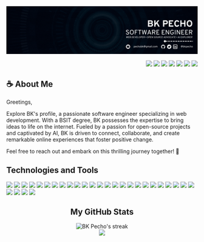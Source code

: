 <img src="./assets/banner.gif" />

<p align=right>
  <a href="https://linkedin.com/in/bkpecho" target="blank"
    ><img
      src="https://img.shields.io/badge/LinkedIn-0077B5?style=flat&logo=linkedin&logoColor=3aaded&color=black"
  /></a>
  <a href="https://www.twitter.com/bkpecho" target="blank"
    ><img
      src="https://img.shields.io/badge/Twitter-1DA1F2?style=flat&logo=twitter&logoColor=3aaded&color=black"
  /></a>
  <a href="https://poly.me/bkpecho" target="blank"
    ><img
      src="https://img.shields.io/badge/Polywork-543DE0?style=flat&logo=polywork&logoColor=3aaded&color=black"
  /></a>
  <a href="https://www.codewars.com/users/bkpecho" target="blank"
    ><img
      src="https://img.shields.io/badge/Codewars-B1361E?style=flat&logo=Codewars&logoColor=3aaded&color=black"
  /></a>
  <a href="https://leetcode.com/bkpecho/" target="blank"
    ><img
      src="https://img.shields.io/badge/-LeetCode-FFA116?style=flat&logo=LeetCode&logoColor=3aaded&color=black"
  /></a>
  <a href="https://www.frontendmentor.io/profile/bkpecho" target="blank"
    ><img
      src="https://img.shields.io/static/v1?label=&labelColor=black&message=Frontend Mentor&color=black&style=flat&logo=frontend mentor&logoColor=3aaded"
  /></a>
  <a href="mailto:pechobk@gmail.com" target="blank"
    ><img
      src="https://img.shields.io/badge/Let's Talk-D14836?style=flat&logo=gmail&logoColor=3aaded&color=black"
  /></a>
</p>
<h2>☕ About Me</h2>
<p>
Greetings,

Explore BK's profile, a passionate software engineer specializing in web development. With a BSIT degree, BK possesses the expertise to bring ideas to life on the internet. Fueled by a passion for open-source projects and captivated by AI, BK is driven to connect, collaborate, and create remarkable online experiences that foster positive change.

Feel free to reach out and embark on this thrilling journey together! 💎
</p>

<h2>Technologies and Tools</h2>
<p>
   <img
    src="https://img.shields.io/badge/HTML5-E34F26?style=flat&logo=html5&logoColor=white"
  />
  <img
    src="https://img.shields.io/badge/CSS3-1572B6?style=flat&logo=css3&logoColor=white"
  />
  <img
    src="https://img.shields.io/badge/SASS-CC6699?style=flat&logo=sass&logoColor=white"
  />
  <img
    src="https://img.shields.io/badge/JavaScript-323330?style=flat&logo=javascript&logoColor=F7DF1E"
  />
  <img
    src="https://img.shields.io/badge/MongoDB-4EA94B?style=flat&logo=mongodb&logoColor=white"
  />
  <img
    src="https://img.shields.io/badge/Express.js-000000?style=flat&logo=express&logoColor=white"
  />
  <img
    src="https://img.shields.io/badge/React-20232A?style=flat&logo=react&logoColor=61DAFB"
  />
  <img
    src="https://img.shields.io/badge/React_Native-20232A?style=flat&logo=react&logoColor=61DAFB"
  />
  <img
    src="https://img.shields.io/badge/Node.js-339933?style=flat&logo=nodedotjs&logoColor=white"
  />
  <img
    src="https://img.shields.io/badge/Vue.js-35495E?style=flat&logo=vuedotjs&logoColor=4FC08D"
  />
  <img
    src="https://img.shields.io/badge/Firebase-ffca28?style=flat&logo=firebase&logoColor=black"
  />
  <img
    src="https://img.shields.io/badge/Supabase-181818?style=flat&logo=supabase&logoColor=white"
  />
  <img
    src="https://custom-icon-badges.demolab.com/static/v1?label=&labelColor=f89820&message=Java&color=f89820&logoColor=white&style=flat&logo=java"
  />
  <img
    src="https://img.shields.io/badge/MySQL-005C84?style=flat&logo=mysql&logoColor=white"
  />
  <img
    src="https://img.shields.io/badge/SQLite-07405E?style=flat&logo=sqlite&logoColor=white"
  />
  <img
    src="https://img.shields.io/badge/XAMPP-F37623?style=flat&logo=xampp&logoColor=white"
  />
  <img
    src="https://img.shields.io/badge/Android_Studio-3DDC84?style=flat&logo=android-studio&logoColor=white"
  />
  <img
    src="https://img.shields.io/badge/Apache%20Netbeans-1B6AC6?style=flat&logo=apache%20netbeans%20IDE&logoColor=white"
  />
  <img
    src="https://img.shields.io/badge/Eclipse-2C2255?style=flat&logo=eclipse&logoColor=white"
  />
  <img
    src="https://img.shields.io/badge/VS Code-0078D4?style=flat&logo=visual%20studio%20code&logoColor=white"
  />
  <img
    src="https://img.shields.io/badge/Netlify-00C7B7?style=flat&logo=netlify&logoColor=white"
  />
  <img
    src="https://img.shields.io/badge/Vercel-000000?style=flat&logo=vercel&logoColor=white"
  />
  <img
    src="https://img.shields.io/badge/Postman-FF6C37?style=flat&logo=Postman&logoColor=white"
  />
  <img
    src="https://img.shields.io/badge/Git-E44C30?style=flat&logo=git&logoColor=white"
  />
  <img
    src="https://img.shields.io/badge/GitHub-100000?style=flat&logo=github&logoColor=white"
  />
  <img
    src="https://img.shields.io/badge/GitHub%20Pages-222222?style=flat&logo=GitHub%20Pages&logoColor=white"
  />
  <img
    src="https://img.shields.io/badge/Markdown-000000?style=flat&logo=markdown&logoColor=white"
  />
  <img
    src="https://img.shields.io/badge/Linux-FCC624?style=flat&logo=linux&logoColor=black"
  />
  <img
    src="https://img.shields.io/badge/Pop!_OS-48B9C7?style=flat&logo=Pop!_OS&logoColor=white"
  />
</p>

<h2 align=center>My GitHub Stats</h2>
<p align=center>
    <img
      title="🔥 Get streak stats for your profile at git.io/streak-stats"
      alt="BK Pecho's streak"
      src="https://streak-stats.demolab.com/?user=bkpecho&theme=react&background=black&currStreakNum=white&currStreakLabel=white&fire=3aaded&ring=3aaded&sideNums=3aaded&sideLabels=white&dates=3aaded&hide_border=true"
    />
  <br />
  <a href="https://commits.top/philippines_private.html">
    <img
      src="https://img.shields.io/static/v1?label=MOST ACTIVE GITHUB USERS IN PH&labelColor=black&message=Top 1%&color=black&style=for-the-badge&logo=github&logoColor=3aaded"
    />
  </a>
</p>
